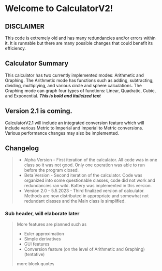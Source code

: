 # Welcome to CalculatorV2!
## DISCLAIMER
This code is extremely old and has many redundancies and/or errors within it. It is runnable but there are many possible changes that could benefit its efficiency.
## Calculator Summary
This calculator has two currently implemented modes: Arithmetic and Graphing. The Arithmetic mode has functions such as adding, subtracting, dividing, multiplying, and various circle and sphere calculations. The Graphing mode can graph four types of functions: Linear, Quadratic, Cubic, and Exponential. 
***This is bold and italicized text***
## Version 2.1 is coming.
CalculatorV2.1 will include an integrated conversion feature which will include various Metric to Imperial and Imperial to Metric conversions. Various performance changes may also be implemented.

## Changelog
> - Alpha Version - First iteration of the calculator. All code was in one class so it was not good. Only one operation was able to run before the program closed.
> - Beta Version - Second iteration of the calculator. Code was organized into some questionable classes, code did not work and redundancies ran wild. Battery was implemented in this version.
> - Version 2.0 - 5.5.2023 - Third finalized version of calculator. Methods are now distributed in appropriate and somewhat not redundant classes and the Main class is simplified.

### Sub header, will elaborate later

> More features are planned such as
> - Euler approximation
> - Simple derivatives
> - GUI features
> - Conversion feature (on the level of Arithmetic and Graphing) (tentative)
>
> more block quotes

